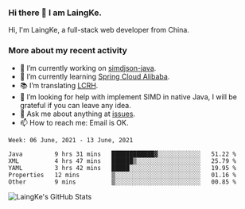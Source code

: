 ### Hi there 👋 I am LaingKe.

Hi, I'm LaingKe, a full-stack web developer from China.

### More about my recent activity

- 🔭 I’m currently working on [simdjson-java](https://github.com/laingke/simdjson-java).
- 🌱 I’m currently learning [Spring Cloud Alibaba](https://github.com/alibaba/spring-cloud-alibaba).
- :books: I’m translating [LCRH](https://github.com/LCTT/LCRH).
- 🤔 I’m looking for help with implement SIMD in native Java, I will be grateful if you can leave any idea.
- 💬 Ask me about anything at [issues](https://github.com/laingke/laingke/issues).
- 📫 How to reach me: Email is OK.

<!--START_SECTION:waka-->
```text
Week: 06 June, 2021 - 13 June, 2021

Java         9 hrs 31 mins   ████████████▓░░░░░░░░░░░░   51.22 % 
XML          4 hrs 47 mins   ██████▒░░░░░░░░░░░░░░░░░░   25.79 % 
YAML         3 hrs 42 mins   █████░░░░░░░░░░░░░░░░░░░░   19.95 % 
Properties   12 mins         ▒░░░░░░░░░░░░░░░░░░░░░░░░   01.16 % 
Other        9 mins          ▒░░░░░░░░░░░░░░░░░░░░░░░░   00.85 % 
```
<!--END_SECTION:waka-->

![LaingKe's GitHub Stats](https://github-readme-stats.vercel.app/api?username=laingke&show_icons=true&theme=nightowl&count_private=true)
